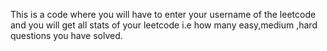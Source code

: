 This is a code where you will have to enter your username of the leetcode and you will get all stats of your leetcode i.e how many easy,medium ,hard questions you have solved.
